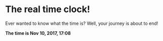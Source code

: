 # The real time clock!

Ever wanted to know what the time is? Well, your journey is about to end!

**The time is Nov 10, 2017, 17:08**